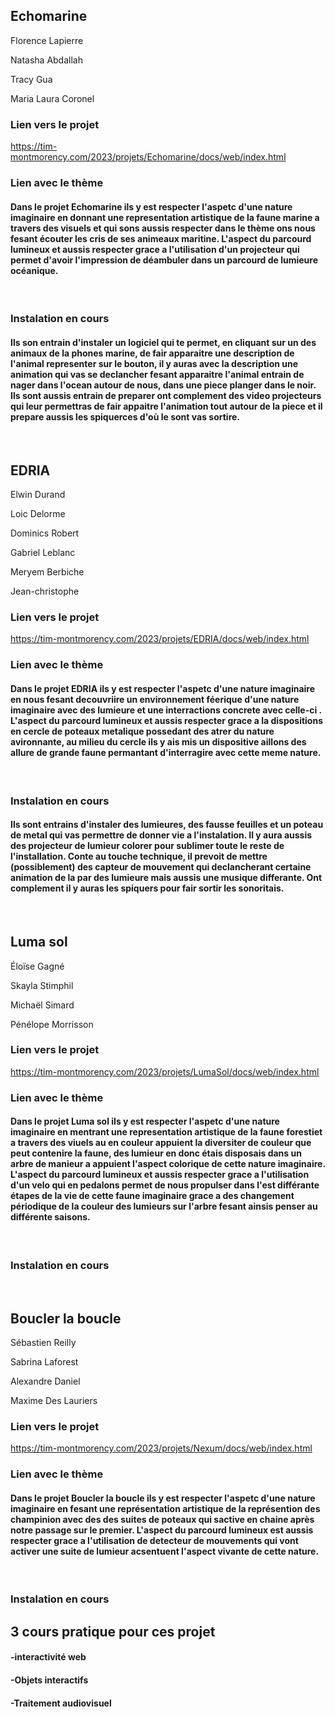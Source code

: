 <h2>Echomarine</h2>

Florence Lapierre

Natasha Abdallah

Tracy Gua

Maria Laura Coronel

 <h3>Lien vers le projet</h3>

https://tim-montmorency.com/2023/projets/Echomarine/docs/web/index.html

<h3>Lien avec le thème</h3>

<h4> Dans le projet Echomarine ils y est respecter l'aspetc d'une nature imaginaire en donnant une representation artistique de la faune marine a travers des visuels et  qui sons aussis respecter dans le thème ons nous fesant écouter les cris de ses animeaux maritine. L'aspect du parcourd lumineux et aussis respecter grace a l'utilisation d'un projecteur qui permet d'avoir l'impression de déambuler dans un parcourd de lumieure océanique.  </h4>
<br />

<h3>Instalation en cours</h3>
  
<h4>Ils son entrain d'instaler un logiciel qui te permet, en cliquant sur un des animaux de la phones marine, de fair apparaitre une description de l'animal representer sur le bouton, il y auras avec la description une animation qui vas se declancher fesant apparaitre l'animal entrain de nager dans l'ocean autour de nous,  dans une piece planger dans le noir.
Ils sont aussis entrain de preparer ont complement des video projecteurs qui leur permettras de fair appaitre l'animation tout autour de la piece et il prepare aussis les spiquerces d'où le sont vas sortire.  </h4>
<br />
<h2>EDRIA</h2>

Elwin Durand

Loic Delorme

Dominics Robert

Gabriel Leblanc

Meryem Berbiche

Jean-christophe


 <h3>Lien vers le projet</h3>

https://tim-montmorency.com/2023/projets/EDRIA/docs/web/index.html

<h3>Lien avec le thème</h3>

<h4> Dans le projet EDRIA ils y est respecter l'aspetc d'une nature imaginaire en nous fesant decouvriire un environnement féerique d'une nature imaginaire avec des lumieure et une interractions concrete avec celle-ci . L'aspect du parcourd lumineux et aussis respecter grace a la dispositions en cercle de poteaux metalique possedant des atrer du nature avironnante, au milieu du cercle ils y ais mis un dispositive aillons des allure de grande faune permantant d'interragire avec cette meme nature.  </h4>
<br />
  
 <h3>Instalation en cours</h3>
 
 <h4>Ils sont entrains d'instaler des lumieures, des fausse feuilles et un poteau de metal qui vas permettre de donner vie a l'instalation. Il y aura aussis des projecteur de lumieur colorer pour sublimer toute le reste de l'installation. Conte au touche technique, il prevoit de mettre (possiblement) des capteur de mouvement qui declancherant certaine animation de la par des lumieure mais aussis une musique differante. Ont complement il y auras les spiquers pour fair sortir les sonoritais.</h4>
<br />
<h2>Luma sol</h2>

Éloïse Gagné

Skayla Stimphil

Michaël Simard

Pénélope Morrisson

 <h3>Lien vers le projet</h3>

https://tim-montmorency.com/2023/projets/LumaSol/docs/web/index.html

<h3>Lien avec le thème</h3>

<h4> Dans le projet Luma sol ils y est respecter l'aspetc d'une nature imaginaire en mentrant une representation artistique de la faune forestiet a travers des viuels au en couleur appuient la diversiter de couleur que peut contenire la faune, des lumieur en donc étais disposais dans un arbre de manieur a appuient l'aspect colorique de cette nature imaginaire. L'aspect du parcourd lumineux et aussis respecter grace a l'utilisation d'un velo qui en pedalons permet de nous propulser dans l'est différante étapes de la vie de cette faune imaginaire grace a des changement périodique de la couleur des lumieurs sur l'arbre fesant ainsis penser au différente saisons.  </h4>
<br />
   
  <h3>Instalation en cours</h3>
<br />
<h2>Boucler la boucle</h2>

Sébastien Reilly

Sabrina Laforest

Alexandre Daniel

Maxime Des Lauriers

 <h3>Lien vers le projet</h3>

https://tim-montmorency.com/2023/projets/Nexum/docs/web/index.html

<h3>Lien avec le thème</h3>

<h4> Dans le projet Boucler la boucle ils y est respecter l'aspetc d'une nature imaginaire en fesant une représentation artistique de la représention des champinion avec des  des suites de poteaux qui sactive en chaine après notre passage sur le premier. L'aspect du parcourd lumineux est aussis respecter grace a l'utilisation de detecteur de mouvements qui vont activer une suite de lumieur acsentuent l'aspect vivante de cette nature.  </h4>
<br />
    
   <h3>Instalation en cours</h3>
   
   
<h2>3 cours pratique pour ces projet</h2>
<h4>-interactivité web</h4>
<h4>-Objets interactifs</h4>
<h4>-Traitement audiovisuel</h4>


